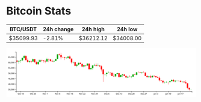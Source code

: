 # Bitcoin Stats

BTC/USDT|24h change|24h high|24h low|
|---|---|---|---|
|$35099.93|-2.81%|$36212.12|$34008.00|

<img src="./chart.svg">
